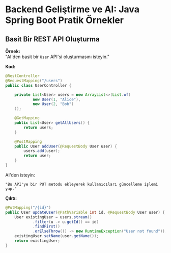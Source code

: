 # Backend Geliştirme ve AI: Java Spring Boot Pratik Örnekler

## Basit Bir REST API Oluşturma

**Örnek:**  
"AI'den basit bir `User` API'si oluşturmasını isteyin."

**Kod:**

```java
@RestController
@RequestMapping("/users")
public class UserController {

    private List<User> users = new ArrayList<>(List.of(
            new User(1, "Alice"),
            new User(2, "Bob")
    ));

    @GetMapping
    public List<User> getAllUsers() {
        return users;
    }

    @PostMapping
    public User addUser(@RequestBody User user) {
        users.add(user);
        return user;
    }
}
```

AI'den isteyin:

```
"Bu API'ye bir PUT metodu ekleyerek kullanıcıları güncelleme işlemi yap."
```

**Çıktı:**

```java
@PutMapping("/{id}")
public User updateUser(@PathVariable int id, @RequestBody User user) {
    User existingUser = users.stream()
            .filter(u -> u.getId() == id)
            .findFirst()
            .orElseThrow(() -> new RuntimeException("User not found"));
    existingUser.setName(user.getName());
    return existingUser;
}
```
